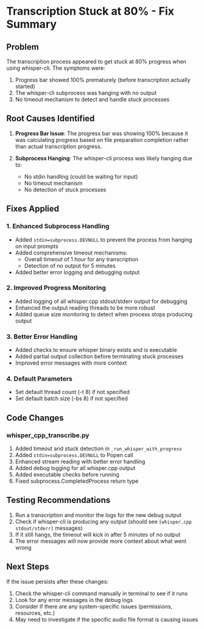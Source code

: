 # Transcription Stuck at 80% - Fix Summary

## Problem
The transcription process appeared to get stuck at 80% progress when using whisper-cli. The symptoms were:
1. Progress bar showed 100% prematurely (before transcription actually started)
2. The whisper-cli subprocess was hanging with no output
3. No timeout mechanism to detect and handle stuck processes

## Root Causes Identified

1. **Progress Bar Issue**: The progress bar was showing 100% because it was calculating progress based on file preparation completion rather than actual transcription progress.

2. **Subprocess Hanging**: The whisper-cli process was likely hanging due to:
   - No stdin handling (could be waiting for input)
   - No timeout mechanism
   - No detection of stuck processes

## Fixes Applied

### 1. Enhanced Subprocess Handling
- Added `stdin=subprocess.DEVNULL` to prevent the process from hanging on input prompts
- Added comprehensive timeout mechanisms:
  - Overall timeout of 1 hour for any transcription
  - Detection of no output for 5 minutes
- Added better error logging and debugging output

### 2. Improved Progress Monitoring
- Added logging of all whisper.cpp stdout/stderr output for debugging
- Enhanced the output reading threads to be more robust
- Added queue size monitoring to detect when process stops producing output

### 3. Better Error Handling
- Added checks to ensure whisper binary exists and is executable
- Added partial output collection before terminating stuck processes
- Improved error messages with more context

### 4. Default Parameters
- Set default thread count (-t 8) if not specified
- Set default batch size (-bs 8) if not specified

## Code Changes

### whisper_cpp_transcribe.py
1. Added timeout and stuck detection in `_run_whisper_with_progress`
2. Added `stdin=subprocess.DEVNULL` to Popen call
3. Enhanced stream reading with better error handling
4. Added debug logging for all whisper.cpp output
5. Added executable checks before running
6. Fixed subprocess.CompletedProcess return type

## Testing Recommendations

1. Run a transcription and monitor the logs for the new debug output
2. Check if whisper-cli is producing any output (should see `[whisper.cpp stdout/stderr]` messages)
3. If it still hangs, the timeout will kick in after 5 minutes of no output
4. The error messages will now provide more context about what went wrong

## Next Steps

If the issue persists after these changes:
1. Check the whisper-cli command manually in terminal to see if it runs
2. Look for any error messages in the debug logs
3. Consider if there are any system-specific issues (permissions, resources, etc.)
4. May need to investigate if the specific audio file format is causing issues
